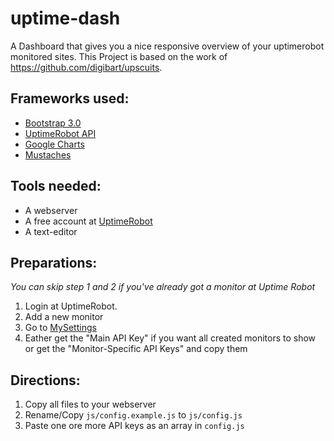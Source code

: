 uptime-dash
===========

A Dashboard that gives you a nice responsive overview of your uptimerobot monitored sites.
This Project is based on the work of https://github.com/digibart/upscuits.

Frameworks used:
-------------
* [Bootstrap 3.0](http://getbootstrap.com)
* [UptimeRobot API](http://www.uptimerobot.com/api)
* [Google Charts](https://developers.google.com/chart)
* [Mustaches](https://github.com/janl/mustache.js/)

Tools needed:
---------------
* A webserver
* A free account at [UptimeRobot](http://uptimerobot.com)
* A text-editor

Preparations:
---------------
_You can skip step 1 and 2 if you've already got a monitor at Uptime Robot_

1. Login at UptimeRobot.
2. Add a new monitor
3. Go to [MySettings](http://www.uptimerobot.com/mySettings.asp)
4. Eather get the "Main API Key" if you want all created monitors to show or get the "Monitor-Specific API Keys" and copy them

Directions:
---------------
1. Copy all files to your webserver
2. Rename/Copy `js/config.example.js` to `js/config.js`
3. Paste one ore more API keys as an array in `config.js`
